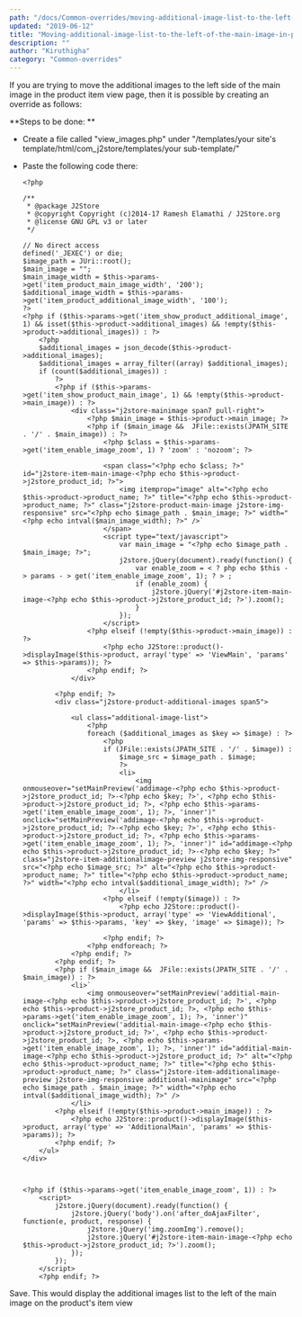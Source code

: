 ```yaml
---
path: "/docs/Common-overrides/moving-additional-image-list-to-the-left-of-the-main-image-in-product-view-page"
updated: "2019-06-12"
title: "Moving-additional-image-list-to-the-left-of-the-main-image-in-product-view-page"
description: ""
author: "Kiruthigha"
category: "Common-overrides"
---
```


If you are trying to move the additional images to the left side of the main image in the product item view page, then it is possible by creating an override as follows:

**Steps to be done: **

* Create a file called "view_images.php" under "/templates/your site's template/html/com_j2store/templates/your sub-template/" 
* Paste the following code there:
  

      <?php

      /**
       * @package J2Store
       * @copyright Copyright (c)2014-17 Ramesh Elamathi / J2Store.org
       * @license GNU GPL v3 or later
       */

      // No direct access
      defined('_JEXEC') or die;
      $image_path = JUri::root();
      $main_image = "";
      $main_image_width = $this->params->get('item_product_main_image_width', '200');
      $additional_image_width = $this->params->get('item_product_additional_image_width', '100');
      ?>
      <?php if ($this->params->get('item_show_product_additional_image', 1) && isset($this->product->additional_images) && !empty($this->product->additional_images)) : ?>
          <?php
          $additional_images = json_decode($this->product->additional_images);
          $additional_images = array_filter((array) $additional_images);
          if (count($additional_images)) :
              ?>
              <?php if ($this->params->get('item_show_product_main_image', 1) && !empty($this->product->main_image)) : ?>
                  <div class="j2store-mainimage span7 pull-right">
                      <?php $main_image = $this->product->main_image; ?>
                      <?php if ($main_image &&  JFile::exists(JPATH_SITE . '/' . $main_image)) : ?>
                          <?php $class = $this->params->get('item_enable_image_zoom', 1) ? 'zoom' : 'nozoom'; ?>

                          <span class="<?php echo $class; ?>" id="j2store-item-main-image-<?php echo $this->product->j2store_product_id; ?>">
                              <img itemprop="image" alt="<?php echo $this->product->product_name; ?>" title="<?php echo $this->product->product_name; ?>" class="j2store-product-main-image j2store-img-responsive" src="<?php echo $image_path . $main_image; ?>" width="<?php echo intval($main_image_width); ?>" />`
                          </span>
                          <script type="text/javascript">
                              var main_image = "<?php echo $image_path . $main_image; ?>";
                              j2store.jQuery(document).ready(function() {
                                  var enable_zoom = < ? php echo $this - > params - > get('item_enable_image_zoom', 1); ? > ;
                                  if (enable_zoom) {
                                      j2store.jQuery('#j2store-item-main-image-<?php echo $this->product->j2store_product_id; ?>').zoom();
                                  }
                              });
                          </script>
                      <?php elseif (!empty($this->product->main_image)) : ?>
                          <?php echo J2Store::product()->displayImage($this->product, array('type' => 'ViewMain', 'params' => $this->params)); ?>
                      <?php endif; ?>
                  </div>

              <?php endif; ?>
              <div class="j2store-product-additional-images span5">

                  <ul class="additional-image-list">
                      <?php
                      foreach ($additional_images as $key => $image) : ?>
                          <?php
                          if (JFile::exists(JPATH_SITE . '/' . $image)) :
                              $image_src = $image_path . $image;
                              ?>
                              <li>
                                  <img onmouseover="setMainPreview('addimage-<?php echo $this->product->j2store_product_id; ?>-<?php echo $key; ?>', <?php echo $this->product->j2store_product_id; ?>, <?php echo $this->params->get('item_enable_image_zoom', 1); ?>, 'inner')" onclick="setMainPreview('addimage-<?php echo $this->product->j2store_product_id; ?>-<?php echo $key; ?>', <?php echo $this->product->j2store_product_id; ?>, <?php echo $this->params->get('item_enable_image_zoom', 1); ?>, 'inner')" id="addimage-<?php echo $this->product->j2store_product_id; ?>-<?php echo $key; ?>" class="j2store-item-additionalimage-preview j2store-img-responsive" src="<?php echo $image_src; ?>" alt="<?php echo $this->product->product_name; ?>" title="<?php echo $this->product->product_name; ?>" width="<?php echo intval($additional_image_width); ?>" />
                              </li>
                          <?php elseif (!empty($image)) : ?>
                              <?php echo J2Store::product()->displayImage($this->product, array('type' => 'ViewAdditional', 'params' => $this->params, 'key' => $key, 'image' => $image)); ?>

                          <?php endif; ?>
                      <?php endforeach; ?>
                  <?php endif; ?>
              <?php endif; ?>
              <?php if ($main_image &&  JFile::exists(JPATH_SITE . '/' . $main_image)) : ?>
                  <li>`
                      <img onmouseover="setMainPreview('additial-main-image-<?php echo $this->product->j2store_product_id; ?>', <?php echo $this->product->j2store_product_id; ?>, <?php echo $this->params->get('item_enable_image_zoom', 1); ?>, 'inner')" onclick="setMainPreview('additial-main-image-<?php echo $this->product->j2store_product_id; ?>', <?php echo $this->product->j2store_product_id; ?>, <?php echo $this->params->get('item_enable_image_zoom', 1); ?>, 'inner')" id="additial-main-image-<?php echo $this->product->j2store_product_id; ?>" alt="<?php echo $this->product->product_name; ?>" title="<?php echo $this->product->product_name; ?>" class="j2store-item-additionalimage-preview j2store-img-responsive additional-mainimage" src="<?php echo $image_path . $main_image; ?>" width="<?php echo intval($additional_image_width); ?>" />
                  </li>
              <?php elseif (!empty($this->product->main_image)) : ?>
                  <?php echo J2Store::product()->displayImage($this->product, array('type' => 'AdditionalMain', 'params' => $this->params)); ?>
              <?php endif; ?>
          </ul>
      </div>



      <?php if ($this->params->get('item_enable_image_zoom', 1)) : ?>
          <script>
              j2store.jQuery(document).ready(function() {
                  j2store.jQuery('body').on('after_doAjaxFilter', function(e, product, response) {
                      j2store.jQuery('img.zoomImg').remove();
                      j2store.jQuery('#j2store-item-main-image-<?php echo $this->product->j2store_product_id; ?>').zoom();
                  });
              });
          </script>
          <?php endif; ?>


Save.
This would display the additional images list to the left of the main image on the product's item view
